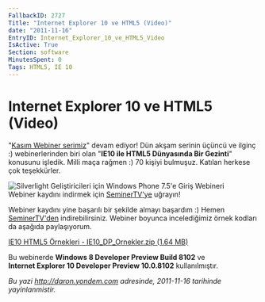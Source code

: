```yaml
---
FallbackID: 2727
Title: "Internet Explorer 10 ve HTML5 (Video)"
date: "2011-11-16"
EntryID: Internet_Explorer_10_ve_HTML5_Video
IsActive: True
Section: software
MinutesSpent: 0
Tags: HTML5, IE 10
---
```

# Internet Explorer 10 ve HTML5 (Video)
"[Kasım Webiner
serimiz](http://daron.yondem.com/tr/post/Kasim_Ayi_Webinerleri_SL_WP7_Win8_IE10_Azure)"
devam ediyor! Dün akşam serinin üçüncü ve ilginç :) webinerlerinden biri
olan "**IE10 ile HTML5 Dünyasında Bir Gezinti**" konusunu işledik. Milli
maça rağmen :) 70 kişiyi bulmuşuz. Katılan herkese çok teşekkürler.

![Silverlight Geliştiricileri için Windows Phone 7.5'e Giriş
Webineri](media/Internet_Explorer_10_ve_HTML5_Video/ie10_dp.jpg)\
Webiner kaydını indirmek için
[SeminerTV'ye](http://daron.yondem.com/tr/seminertv/) uğrayın!

Webiner kaydını yine başarılı bir şekilde almayı başardım :) Hemen
[SeminerTV'den](http://daron.yondem.com/tr/seminertv/) indirebilirsiniz.
Webiner boyunca incelediğimiz örnek kodları da aşağıda paylaşıyorum.

[IE10 HTML5 Örnekleri - IE10\_DP\_Ornekler.zip (1.64
MB)](media/Internet_Explorer_10_ve_HTML5_Video/IE10_DP_Ornekler.zip)

Bu webinerde **Windows 8 Developer Preview Build 8102** ve\
**Internet Explorer 10 Developer Preview 10.0.8102** kullanılmıştır.



*Bu yazi http://daron.yondem.com adresinde, 2011-11-16 tarihinde yayinlanmistir.*
